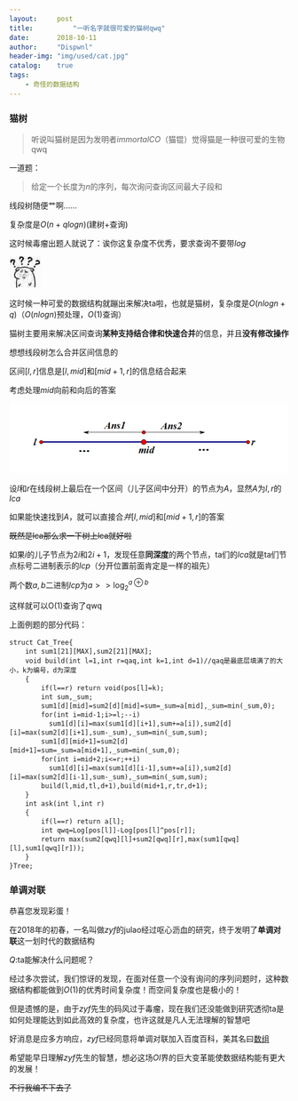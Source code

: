 ```yaml
---
layout:     post
title:          "一听名字就很可爱的猫树qwq"
date:       2018-10-11
author:     "Dispwnl"
header-img: "img/used/cat.jpg"
catalog:    true
tags:
    - 奇怪的数据结构
---
```

### 猫树
>听说叫猫树是因为发明者$immortalCO$（猫锟）觉得猫是一种很可爱的生物qwq

一道题：
>给定一个长度为$n$的序列，每次询问查询区间最大子段和

线段树随便艹啊……

复杂度是$O(n+qlogn)$(建树+查询)

这时候毒瘤出题人就说了：诶你这复杂度不优秀，要求查询不要带$log$

![](/img/675.jpg)

这时候一种可爱的数据结构就蹦出来解决ta啦，也就是猫树，复杂度是$O(nlogn+q)$（$O(nlogn)$预处理，$O(1)$查询）

猫树主要用来解决区间查询**某种支持结合律和快速合并**的信息，并且**没有修改操作**

想想线段树怎么合并区间信息的

区间$[l,r]$信息是$[l,mid]$和$[mid+1,r]$的信息结合起来

考虑处理$mid$向前和向后的答案

![](/img/study/cat1.png)

设$l$和$r$在线段树上最后在一个区间（儿子区间中分开）的节点为$A$，显然$A$为$l,r$的$lca$

如果能快速找到$A$，就可以直接合$并[l,mid]$和$[mid+1,r]$的答案

~~既然是lca那么求一下树上lca就好啦~~

如果$i$的儿子节点为$2i$和$2i+1$，发现任意**同深度**的两个节点，ta们的$lca$就是ta们节点标号二进制表示的$lcp$（分开位置前面肯定是一样的祖先）

两个数$a,b$二进制$lcp$为$a>>\log_{2}^{a\oplus b}$

这样就可以O(1)查询了qwq

上面例题的部分代码：
```
struct Cat_Tree{
	int sum1[21][MAX],sum2[21][MAX];
	void build(int l=1,int r=qaq,int k=1,int d=1)//qaq是最底层填满了的大小，k为编号，d为深度
	{
		if(l==r) return void(pos[l]=k);
		int sum,_sum;
		sum1[d][mid]=sum2[d][mid]=sum=_sum=a[mid],_sum=min(_sum,0);
		for(int i=mid-1;i>=l;--i)
		  sum1[d][i]=max(sum1[d][i+1],sum+=a[i]),sum2[d][i]=max(sum2[d][i+1],sum-_sum),_sum=min(_sum,sum);
		sum1[d][mid+1]=sum2[d][mid+1]=sum=_sum=a[mid+1],_sum=min(_sum,0);
		for(int i=mid+2;i<=r;++i)
		  sum1[d][i]=max(sum1[d][i-1],sum+=a[i]),sum2[d][i]=max(sum2[d][i-1],sum-_sum),_sum=min(_sum,sum);
		build(l,mid,tl,d+1),build(mid+1,r,tr,d+1);
	}
	int ask(int l,int r)
	{
		if(l==r) return a[l];
		int qwq=Log[pos[l]]-Log[pos[l]^pos[r]];
		return max(sum2[qwq][l]+sum2[qwq][r],max(sum1[qwq][l],sum1[qwq][r]));
	}
}Tree;
```

### 单调对联

恭喜您发现彩蛋！

在$2018$年的初春，一名叫做$zyf$的julao经过呕心沥血的研究，终于发明了**单调对联**这一划时代的数据结构

$Q:$ta能解决什么问题呢？

经过多次尝试，我们惊讶的发现，在面对任意一个没有询问的序列问题时，这种数据结构都能做到$O(1)$的优秀时间复杂度！而空间复杂度也是极小的！

但是遗憾的是，由于$zyf$先生的码风过于毒瘤，现在我们还没能做到研究透彻ta是如何处理能达到如此高效的复杂度，也许这就是凡人无法理解的智慧吧

好消息是应多方响应，$zyf$已经同意将单调对联加入百度百科，美其名曰[数组](https://baike.baidu.com/item/%E6%95%B0%E7%BB%84/3794097?fr=aladdin)

希望能早日理解$zyf$先生的智慧，想必这场$OI$界的巨大变革能使数据结构能有更大的发展！

~~不行我编不下去了~~
